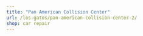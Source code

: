 ```yaml
---
title: "Pan American Collision Center"
url: /los-gatos/pan-american-collision-center-2/
shop: car repair
---
```

